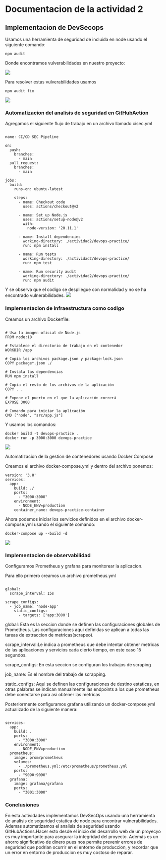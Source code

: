 <h1>Documentacion de la actividad 2</h1>

<h2>Implementacion de DevSecops</h2>

Usamos una herramienta de seguridad de incluida en node usando el siguiente comando:
```shell
npm audit
```

Donde encontramos vulverabilidades en nuestro proyecto:

![](./images/i1.png)

Para resolver estas vulverabilidades usamos

```shell
npm audit fix
```

![](./images/i2.png)

<h3>Automatizacion del analisis de seguridad en GitHubAction</h3>

Agregamos el siguiente flujo de trabajo en un archivo llamado cisec.yml

```shell

name: CI/CD SEC Pipeline

on:
  push:
    branches:
      - main
  pull_request:
    branches:
      - main

jobs:
  build:
    runs-on: ubuntu-latest

    steps:
      - name: Checkout code
        uses: actions/checkout@v2

      - name: Set up Node.js
        uses: actions/setup-node@v2
        with:
          node-version: '20.11.1'

      - name: Install dependencies
        working-directory: ./actividad2/devops-practice/
        run: npm install

      - name: Run tests
        working-directory: ./actividad2/devops-practice/
        run: npm test

      - name: Run security audit
        working-directory: ./actividad2/devops-practice/
        run: npm audit

```

Y se observa que el codigo se despliegue con normalidad y no se ha encontrado vulnerabilidades.
![](./images/i3.png)

<h3>Implementacion de Infraestructura como codigo</h3>
Creamos un archivo Dockerfile:

```shell

# Usa la imagen oficial de Node.js
FROM node:18

# Establece el directorio de trabajo en el contenedor
WORKDIR /app

# Copia los archivos package.json y package-lock.json
COPY package*.json ./

# Instala las dependencias
RUN npm install

# Copia el resto de los archivos de la aplicación
COPY . .

# Expone el puerto en el que la aplicación correrá
EXPOSE 3000

# Comando para iniciar la aplicación
CMD ["node", "src/app.js"]

```
Y  usamos los comandos:

```shell
docker build -t devops-practice .
docker run -p 3000:3000 devops-practice
```

![](./images/i4.png)

</h3>Automatizacion de la gestion de contenedores usando Docker Compose</h3>

Creamos el archivo docker-compose.yml y dentro del archivo ponemos:

```shell
version: '3.8'
services:
  app:
    build: ./
    ports:
      - "3000:3000"
    environment:
      - NODE_ENV=production
    container_name: devops-practice-container
```

Ahora podemos iniciar los servicios definidos en el archivo docker-compose.yml usando el siguiente comando:

```shell
docker-compose up --build -d
```

![](./images/i5.png)

<h3>Implementacion de observabilidad</h3>

Configuramos Prometheus y grafana para monitorear la aplicacion. 

Para ello primero creamos un archivo prometheus.yml

```shell

global:
  scrape_interval: 15s
  
scrape_configs:
  - job_name: 'node-app'
    static_configs:
      - targets: ['app:3000']

```

global: Esta es la seccion donde se definen las configuraciones globales de Prometheus. Las configuraciones aqui definidas se aplican a todas las tareas de extraccion de metricas(scrapeo).

scrape_interval:Le indica a prometheus que debe intentar obtener metricas de las aplicaciones y servicios cada cierto tiempo, en este caso 15 segundos.

scrape_configs: En esta seccion se configuran los trabajos de scraping

job_name: Es el nombre del trabajo de scrapping.

static_configs: Aqui se definen las configuraciones de destino estaticas, en otras palabras se indican manualmente las endpoints a los que prometheus debe conectarse para asi obtener las metricas


Posteriormente configuramos grafana utilizando un docker-compose.yml actualizado de la siguiente manera:

```shell

services:
  app:
    build: .
    ports:
      - "3000:3000"
    environment:
      - NODE_ENV=production
  prometheus:
    image: prom/prometheus
    volumes:
      - ./prometheus.yml:/etc/prometheus/prometheus.yml
    ports:
      - "9090:9090"
  grafana:
    image: grafana/grafana
    ports:
      - "3001:3000"

```


<h3>Conclusiones</h3>
En esta actividades implementamos DevSecOps usando una herramienta de analisis de seguridad estatica de node para encontrar vulnerabilidades. Ademas automatizamos el analisis de seguridad usando GitHubActions.Hacer esto desde el inicio del desarrollo web de un proyecyo es muy importante para asegurar la integridad del proyecto. Además es un ahorro significativo de dinero pues nos permite prevenir errores de seguridad que podrian ocurrir en el entorno de produccion, y recordar que un error en entorno de produccion es muy costoso de reparar.

